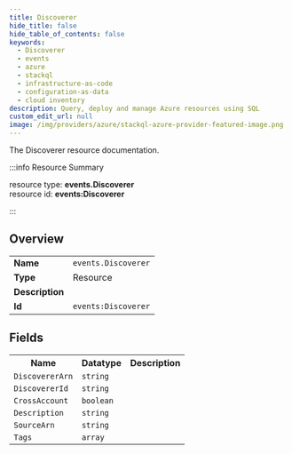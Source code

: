 ```yaml
---
title: Discoverer
hide_title: false
hide_table_of_contents: false
keywords:
  - Discoverer
  - events
  - azure
  - stackql
  - infrastructure-as-code
  - configuration-as-data
  - cloud inventory
description: Query, deploy and manage Azure resources using SQL
custom_edit_url: null
image: /img/providers/azure/stackql-azure-provider-featured-image.png
---
```

The Discoverer resource documentation.

:::info Resource Summary

<div class="row">
<div class="providerDocColumn">
<span>resource type:&nbsp;<b>events.Discoverer</b></span><br />
<span>resource id:&nbsp;<b>events:Discoverer</b></span><br />
</div>
</div>

:::

## Overview
<table><tbody>
<tr><td><b>Name</b></td><td><code>events.Discoverer</code></td></tr>
<tr><td><b>Type</b></td><td>Resource</td></tr>
<tr><td><b>Description</b></td><td></td></tr>
<tr><td><b>Id</b></td><td><code>events:Discoverer</code></td></tr>
</tbody></table>

## Fields
<table><tbody>
<tr><th>Name</th><th>Datatype</th><th>Description</th></tr>
<tr><td><code>DiscovererArn</code></td><td><code>string</code></td><td></td></tr><tr><td><code>DiscovererId</code></td><td><code>string</code></td><td></td></tr><tr><td><code>CrossAccount</code></td><td><code>boolean</code></td><td></td></tr><tr><td><code>Description</code></td><td><code>string</code></td><td></td></tr><tr><td><code>SourceArn</code></td><td><code>string</code></td><td></td></tr><tr><td><code>Tags</code></td><td><code>array</code></td><td></td></tr>
</tbody></table>